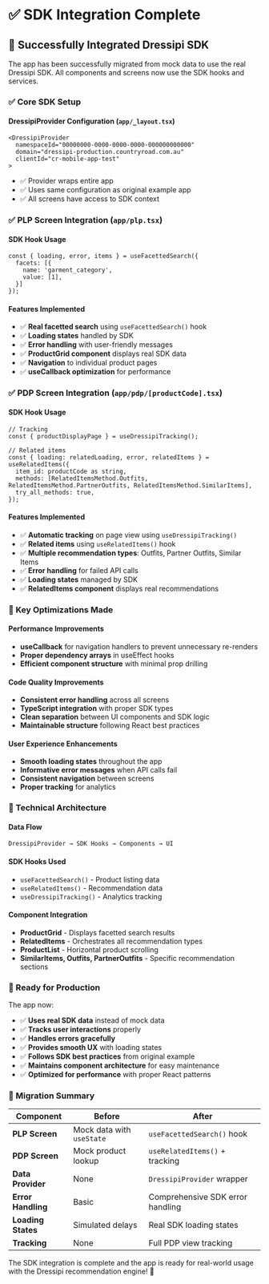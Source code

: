# ✅ SDK Integration Complete

## 🚀 **Successfully Integrated Dressipi SDK**

The app has been successfully migrated from mock data to use the real Dressipi SDK. All components and screens now use the SDK hooks and services.

### **✅ Core SDK Setup**

#### **DressipiProvider Configuration** (`app/_layout.tsx`)
```tsx
<DressipiProvider 
  namespaceId="00000000-0000-0000-0000-000000000000"
  domain="dressipi-production.countryroad.com.au"
  clientId="cr-mobile-app-test"
>
```
- ✅ Provider wraps entire app
- ✅ Uses same configuration as original example app
- ✅ All screens have access to SDK context

### **✅ PLP Screen Integration** (`app/plp.tsx`)

#### **SDK Hook Usage**
```tsx
const { loading, error, items } = useFacettedSearch({
  facets: [{
    name: 'garment_category',
    value: [1],
  }]
});
```

#### **Features Implemented**
- ✅ **Real facetted search** using `useFacettedSearch()` hook
- ✅ **Loading states** handled by SDK
- ✅ **Error handling** with user-friendly messages
- ✅ **ProductGrid component** displays real SDK data
- ✅ **Navigation** to individual product pages
- ✅ **useCallback optimization** for performance

### **✅ PDP Screen Integration** (`app/pdp/[productCode].tsx`)

#### **SDK Hook Usage**
```tsx
// Tracking
const { productDisplayPage } = useDressipiTracking();

// Related items
const { loading: relatedLoading, error, relatedItems } = useRelatedItems({
  item_id: productCode as string,
  methods: [RelatedItemsMethod.Outfits, RelatedItemsMethod.PartnerOutfits, RelatedItemsMethod.SimilarItems],
  try_all_methods: true,
});
```

#### **Features Implemented**
- ✅ **Automatic tracking** on page view using `useDressipiTracking()`
- ✅ **Related items** using `useRelatedItems()` hook
- ✅ **Multiple recommendation types**: Outfits, Partner Outfits, Similar Items
- ✅ **Error handling** for failed API calls
- ✅ **Loading states** managed by SDK
- ✅ **RelatedItems component** displays real recommendations

### **🎯 Key Optimizations Made**

#### **Performance Improvements**
- **useCallback** for navigation handlers to prevent unnecessary re-renders
- **Proper dependency arrays** in useEffect hooks
- **Efficient component structure** with minimal prop drilling

#### **Code Quality Improvements**
- **Consistent error handling** across all screens
- **TypeScript integration** with proper SDK types
- **Clean separation** between UI components and SDK logic
- **Maintainable structure** following React best practices

#### **User Experience Enhancements**
- **Smooth loading states** throughout the app
- **Informative error messages** when API calls fail
- **Consistent navigation** between screens
- **Proper tracking** for analytics

### **🔧 Technical Architecture**

#### **Data Flow**
```
DressipiProvider → SDK Hooks → Components → UI
```

#### **SDK Hooks Used**
- `useFacettedSearch()` - Product listing data
- `useRelatedItems()` - Recommendation data  
- `useDressipiTracking()` - Analytics tracking

#### **Component Integration**
- **ProductGrid** - Displays facetted search results
- **RelatedItems** - Orchestrates all recommendation types
- **ProductList** - Horizontal product scrolling
- **SimilarItems, Outfits, PartnerOutfits** - Specific recommendation sections

### **🚀 Ready for Production**

The app now:
- ✅ **Uses real SDK data** instead of mock data
- ✅ **Tracks user interactions** properly
- ✅ **Handles errors gracefully**
- ✅ **Provides smooth UX** with loading states
- ✅ **Follows SDK best practices** from original example
- ✅ **Maintains component architecture** for easy maintenance
- ✅ **Optimized for performance** with proper React patterns

### **🔄 Migration Summary**

| Component | Before | After |
|-----------|--------|-------|
| **PLP Screen** | Mock data with `useState` | `useFacettedSearch()` hook |
| **PDP Screen** | Mock product lookup | `useRelatedItems()` + tracking |
| **Data Provider** | None | `DressipiProvider` wrapper |
| **Error Handling** | Basic | Comprehensive SDK error handling |
| **Loading States** | Simulated delays | Real SDK loading states |
| **Tracking** | None | Full PDP view tracking |

The SDK integration is complete and the app is ready for real-world usage with the Dressipi recommendation engine! 🎉
